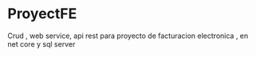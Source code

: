 # ProyectFE
Crud , web service, api rest  para proyecto de facturacion electronica , en net core y sql server 
